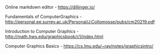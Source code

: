 Online markdown editor - https://dillinger.io/ 

Fundamentals of ComputerGraphics  - http://personal.ee.surrey.ac.uk/Personal/J.Collomosse/pubs/cm20219.pdf 

Introduction to Computer Graphics - http://math.hws.edu/graphicsbook/c1/index.html

Computer Graphics Basics - https://cs.lmu.edu/~ray/notes/graphicsintro/ 
